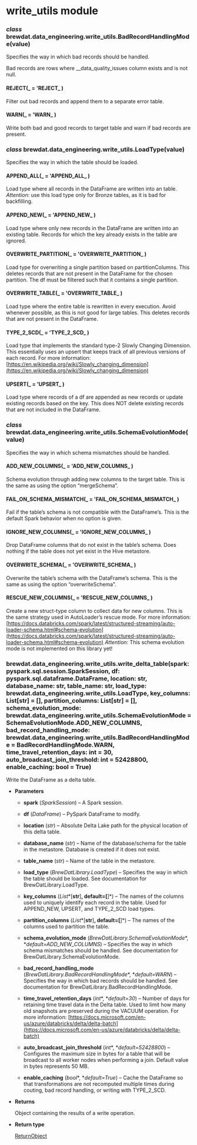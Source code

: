 # write_utils module


### _class_ brewdat.data_engineering.write_utils.BadRecordHandlingMode(value)
Specifies the way in which bad records should be handled.

Bad records are rows where __data_quality_issues column exists and is not null.


#### REJECT(_ = 'REJECT_ )
Filter out bad records and append them to a separate error table.


#### WARN(_ = 'WARN_ )
Write both bad and good records to target table and warn if bad records are present.


### _class_ brewdat.data_engineering.write_utils.LoadType(value)
Specifies the way in which the table should be loaded.


#### APPEND_ALL(_ = 'APPEND_ALL_ )
Load type where all records in the DataFrame are written into an table.
*Attention*: use this load type only for Bronze tables, as it is bad for backfilling.


#### APPEND_NEW(_ = 'APPEND_NEW_ )
Load type where only new records in the DataFrame are written into an existing table.
Records for which the key already exists in the table are ignored.


#### OVERWRITE_PARTITION(_ = 'OVERWRITE_PARTITION_ )
Load type for overwriting a single partition based on partitionColumns.
This deletes records that are not present in the DataFrame for the chosen partition.
The df must be filtered such that it contains a single partition.


#### OVERWRITE_TABLE(_ = 'OVERWRITE_TABLE_ )
Load type where the entire table is rewritten in every execution.
Avoid whenever possible, as this is not good for large tables.
This deletes records that are not present in the DataFrame.


#### TYPE_2_SCD(_ = 'TYPE_2_SCD_ )
Load type that implements the standard type-2 Slowly Changing Dimension.
This essentially uses an upsert that keeps track of all previous versions of each record.
For more information: [https://en.wikipedia.org/wiki/Slowly_changing_dimension](https://en.wikipedia.org/wiki/Slowly_changing_dimension)


#### UPSERT(_ = 'UPSERT_ )
Load type where records of a df are appended as new records or update existing records based on the key.
This does NOT delete existing records that are not included in the DataFrame.


### _class_ brewdat.data_engineering.write_utils.SchemaEvolutionMode(value)
Specifies the way in which schema mismatches should be handled.


#### ADD_NEW_COLUMNS(_ = 'ADD_NEW_COLUMNS_ )
Schema evolution through adding new columns to the target table.
This is the same as using the option “mergeSchema”.


#### FAIL_ON_SCHEMA_MISMATCH(_ = 'FAIL_ON_SCHEMA_MISMATCH_ )
Fail if the table’s schema is not compatible with the DataFrame’s.
This is the default Spark behavior when no option is given.


#### IGNORE_NEW_COLUMNS(_ = 'IGNORE_NEW_COLUMNS_ )
Drop DataFrame columns that do not exist in the table’s schema.
Does nothing if the table does not yet exist in the Hive metastore.


#### OVERWRITE_SCHEMA(_ = 'OVERWRITE_SCHEMA_ )
Overwrite the table’s schema with the DataFrame’s schema.
This is the same as using the option “overwriteSchema”.


#### RESCUE_NEW_COLUMNS(_ = 'RESCUE_NEW_COLUMNS_ )
Create a new struct-type column to collect data for new columns.
This is the same strategy used in AutoLoader’s rescue mode.
For more information: [https://docs.databricks.com/spark/latest/structured-streaming/auto-loader-schema.html#schema-evolution](https://docs.databricks.com/spark/latest/structured-streaming/auto-loader-schema.html#schema-evolution)
*Attention*: This schema evolution mode is not implemented on this library yet!


### brewdat.data_engineering.write_utils.write_delta_table(spark: pyspark.sql.session.SparkSession, df: pyspark.sql.dataframe.DataFrame, location: str, database_name: str, table_name: str, load_type: brewdat.data_engineering.write_utils.LoadType, key_columns: List[str] = [], partition_columns: List[str] = [], schema_evolution_mode: brewdat.data_engineering.write_utils.SchemaEvolutionMode = SchemaEvolutionMode.ADD_NEW_COLUMNS, bad_record_handling_mode: brewdat.data_engineering.write_utils.BadRecordHandlingMode = BadRecordHandlingMode.WARN, time_travel_retention_days: int = 30, auto_broadcast_join_threshold: int = 52428800, enable_caching: bool = True)
Write the DataFrame as a delta table.


* **Parameters**

    
    * **spark** (*SparkSession*) – A Spark session.


    * **df** (*DataFrame*) – PySpark DataFrame to modify.


    * **location** (*str*) – Absolute Delta Lake path for the physical location of this delta table.


    * **database_name** (*str*) – Name of the database/schema for the table in the metastore.
    Database is created if it does not exist.


    * **table_name** (*str*) – Name of the table in the metastore.


    * **load_type** (*BrewDatLibrary.LoadType*) – Specifies the way in which the table should be loaded.
    See documentation for BrewDatLibrary.LoadType.


    * **key_columns** (*List**[**str**]**, **default=**[**]*) – The names of the columns used to uniquely identify each record in the table.
    Used for APPEND_NEW, UPSERT, and TYPE_2_SCD load types.


    * **partition_columns** (*List**[**str**]**, **default=**[**]*) – The names of the columns used to partition the table.


    * **schema_evolution_mode** (*BrewDatLibrary.SchemaEvolutionMode**, **default=ADD_NEW_COLUMNS*) – Specifies the way in which schema mismatches should be handled.
    See documentation for BrewDatLibrary.SchemaEvolutionMode.


    * **bad_record_handling_mode** (*BrewDatLibrary.BadRecordHandlingMode**, **default=WARN*) – Specifies the way in which bad records should be handled.
    See documentation for BrewDatLibrary.BadRecordHandlingMode.


    * **time_travel_retention_days** (*int**, **default=30*) – Number of days for retaining time travel data in the Delta table.
    Used to limit how many old snapshots are preserved during the VACUUM operation.
    For more information: [https://docs.microsoft.com/en-us/azure/databricks/delta/delta-batch](https://docs.microsoft.com/en-us/azure/databricks/delta/delta-batch)


    * **auto_broadcast_join_threshold** (*int**, **default=52428800*) – Configures the maximum size in bytes for a table that will be broadcast to all worker
    nodes when performing a join. Default value in bytes represents 50 MB.


    * **enable_caching** (*bool**, **default=True*) – Cache the DataFrame so that transformations are not recomputed multiple times
    during couting, bad record handling, or writing with TYPE_2_SCD.



* **Returns**

    Object containing the results of a write operation.



* **Return type**

    [ReturnObject](common_utils.md#brewdat.data_engineering.common_utils.ReturnObject)
